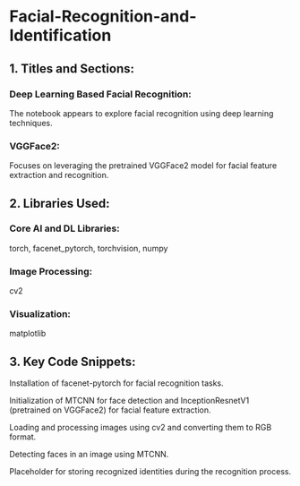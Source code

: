 # Facial-Recognition-and-Identification

## 1. Titles and Sections:

### Deep Learning Based Facial Recognition: 
The notebook appears to explore facial recognition using deep learning techniques.

### VGGFace2: 
Focuses on leveraging the pretrained VGGFace2 model for facial feature extraction and recognition.

## 2. Libraries Used:

### Core AI and DL Libraries: 
torch, facenet_pytorch, torchvision, numpy

### Image Processing: 
cv2

### Visualization: 
matplotlib

## 3. Key Code Snippets:

Installation of facenet-pytorch for facial recognition tasks.

Initialization of MTCNN for face detection and InceptionResnetV1 (pretrained on VGGFace2) for facial feature extraction.

Loading and processing images using cv2 and converting them to RGB format.

Detecting faces in an image using MTCNN.

Placeholder for storing recognized identities during the recognition process.
